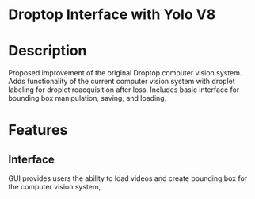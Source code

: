 # Droptop Interface with Yolo V8

# Description 
  Proposed improvement of the original Droptop computer vision system. Adds functionality of the current computer vision system with droplet labeling for droplet reacquisition after loss. Includes basic interface for bounding box manipulation, saving, and loading.   

# Features
  ## Interface 
  GUI provides users the ability to load videos and create bounding box for the computer vision system, 
